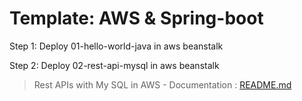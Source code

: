 # Template: AWS & Spring-boot

Step 1: Deploy 01-hello-world-java in aws beanstalk

Step 2: Deploy 02-rest-api-mysql in aws beanstalk
> Rest APIs with My SQL in AWS - Documentation : <a href="https://github.com/tech-kishore/template-aws-springboot/tree/main/02-rest-api-mysql" target="_blank">README.md</a>
